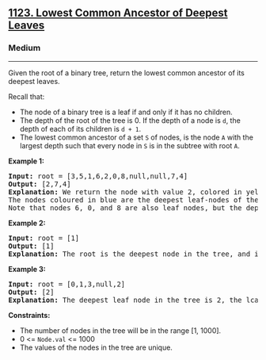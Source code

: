 <h2><a href="https://leetcode.com/problems/lowest-common-ancestor-of-deepest-leaves">1123. Lowest Common Ancestor of Deepest Leaves</a></h2>
<h3>Medium</h3>
<hr>
<p>Given the root of a binary tree, return the lowest common ancestor of its deepest leaves.</p>
<p>Recall that:</p>
<ul>
  <li>The node of a binary tree is a leaf if and only if it has no children.</li>
  <li>The depth of the root of the tree is 0. If the depth of a node is <code>d</code>, the depth of each of its children is <code>d + 1</code>.</li>
  <li>The lowest common ancestor of a set <code>S</code> of nodes, is the node <code>A</code> with the largest depth such that every node in <code>S</code> is in the subtree with root <code>A</code>.</li>
</ul>
<p><strong>Example 1:</strong></p>
<pre>
<strong>Input:</strong> root = [3,5,1,6,2,0,8,null,null,7,4]
<strong>Output:</strong> [2,7,4]
<strong>Explanation:</strong> We return the node with value 2, colored in yellow in the diagram.
The nodes coloured in blue are the deepest leaf-nodes of the tree.
Note that nodes 6, 0, and 8 are also leaf nodes, but the depth of them is 2, but the depth of nodes 7 and 4 is 3.
</pre>
<p><strong>Example 2:</strong></p>
<pre>
<strong>Input:</strong> root = [1]
<strong>Output:</strong> [1]
<strong>Explanation:</strong> The root is the deepest node in the tree, and it's the lca of itself.
</pre>
<p><strong>Example 3:</strong></p>
<pre>
<strong>Input:</strong> root = [0,1,3,null,2]
<strong>Output:</strong> [2]
<strong>Explanation:</strong> The deepest leaf node in the tree is 2, the lca of one node is itself.
</pre>
<p><strong>Constraints:</strong></p>
<ul>
  <li>The number of nodes in the tree will be in the range [1, 1000].</li>
  <li>0 <= <code>Node.val</code> <= 1000</li>
  <li>The values of the nodes in the tree are unique.</li>
</ul>
